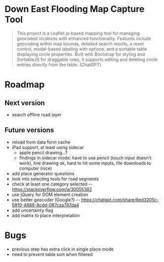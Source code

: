 # Down East Flooding Map Capture Tool

> This project is a Leaflet.js-based mapping tool for managing geocoded locations with enhanced functionality. Features include geocoding within map bounds, detailed search results, a reset control, modal-based labeling with options, and a sortable table displaying circle properties. Built with Bootstrap for styling and SortableJS for draggable rows, it supports editing and deleting circle entries directly from the table. (ChatGPT)

# Roadmap

## Next version

- search offline road layer

## Future versions

- reload from data form cache
- iPad support, at least using sidecar
    - apple pencil drawing…?
    - findings in sidecar mode: have to use pencil (touch input doesn't work), line drawing ok, hard to hit some inputs, file downloads to computer (nice)
- add place generator questions
- look into selecting tools for road segments
- check at least one category selected -- https://stackoverflow.com/a/30055382
- use jQuery for DOM element creation
- use better geocoder (Google?) -- https://chatgpt.com/share/6ed3205c-5910-4888-8cdd-067caa797da4
- add uncertainty flag
- add matrix to place interpretation

# Bugs

- previous step has extra click in single place mode
- need to prevent table sort when filtered


